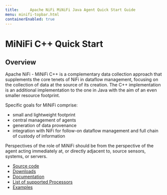 ```yaml
---
title:     Apache NiFi MiNiFi Java Agent Quick Start Guide
menu: minifi-topbar.html
containerEnabled: true
---
```


# MiNiFi C++ Quick Start

## Overview

Apache NiFi - MiNiFi C++ is a complementary data collection approach that supplements the core tenets of NiFi in dataflow management, focusing on the collection of data at the source of its creation. The C++ implementation is an additional implementation to the one in Java with the aim of an even smaller resource footprint.

Specific goals for MiNiFi comprise:

- small and lightweight footprint
- central management of agents
- generation of data provenance
- integration with NiFi for follow-on dataflow management and full chain of custody of information 

Perspectives of the role of MiNiFi should be from the perspective of the agent acting immediately at, or directly adjacent to, source sensors, systems, or servers.

- [Source code](https://github.com/apache/nifi-minifi-cpp)
- [Downloads](download.html)
- [Documentation](https://github.com/apache/nifi-minifi-cpp/blob/main/README.md)
- [List of supported Processors](https://github.com/apache/nifi-minifi-cpp/blob/main/PROCESSORS.md)
- [Examples](https://github.com/apache/nifi-minifi-cpp/blob/main/examples/README.md)

